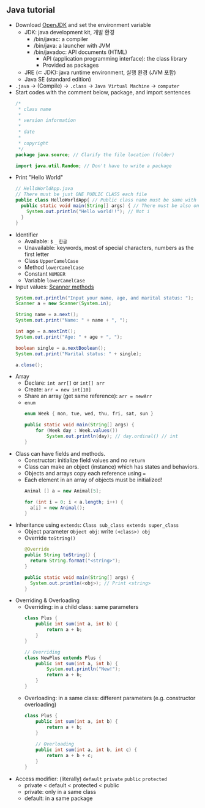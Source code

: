 ## Java tutorial

- Download [OpenJDK](https://jdk.java.net/15/) and set the environment variable
  - JDK: java development kit, 개발 환경
    - /bin/javac: a compiler
    - /bin/java: a launcher with JVM
    - /bin/javadoc: API documents (HTML)
      - API (application programming interface): the class library
      - Provided as packages
  - JRE (⊂ JDK): java runtime environment, 실행 환경 (JVM 포함)
  - Java SE (standard edition)
- `.java` → (Compile) → `.class` → `Java Virtual Machine` → `computer`
- Start codes with the comment below, package, and import sentences
  ```java
  /*
   * class name
   *
   * version information
   *
   * date
   *
   * copyright
   */
  package java.source; // Clarify the file location (folder)
  
  import java.util.Random; // Don't have to write a package
  ```
- Print "Hello World"
  ```java
  // HelloWorldApp.java
  // There must be just ONE PUBLIC CLASS each file
  public class HelloWorldApp{ // Public class name must be same with the file name
    public static void main(String[] args) { // There must be also one main method each file
      System.out.println("Hello world!!"); // Not i
    }
  }
  ```
- Identifier
  - Available: `$` `_` `한글`
  - Unavailable: keywords, most of special characters, numbers as the first letter
  - Class `UpperCamelCase`
  - Method `lowerCamelCase`
  - Constant `NUMBER`
  - Variable `lowerCamelCase`
- Input values: [Scanner methods](https://www.javatpoint.com/Scanner-class)
  ```java
  System.out.println("Input your name, age, and marital status: ");
  Scanner a = new Scanner(System.in);

  String name = a.next();
  System.out.print("Name: " + name + ", ");

  int age = a.nextInt();
  System.out.print("Age: " + age + ", ");

  boolean single = a.nextBoolean();
  System.out.print("Marital status: " + single);

  a.close();
  ```
- Array
  - Declare: `int arr[]` or `int[] arr`
  - Create: `arr = new int[10]`
  - Share an array (get same reference): `arr = newArr`
  - `enum`
    ```java
    enum Week { mon, tue, wed, thu, fri, sat, sun }
    
    public static void main(String[] args) {
        for (Week day : Week.values())
            System.out.println(day); // day.ordinal() // int
    }
    ```
- Class can have fields and methods.
  - Constructor: initialize field values and no `return`
  - Class can make an object (instance) which has states and behaviors.
  - Objects and arrays copy each reference using `=`
  - Each element in an array of objects must be initialized!
    ```java
    Animal [] a = new Animal[5];
    
    for (int i = 0; i < a.length; i++) {
      a[i] = new Animal();
    }
    ```
- Inheritance using `extends`: `Class sub_class extends super_class`
  - Object parameter `Object obj`: write `(<class>) obj`
  - Override `toString()`
    ```java
    @Override
    public String toString() {
      return String.format("<string>");
    }
    
    public static void main(String[] args) {
      System.out.println(<obj>); // Print <string>
    }
    ```
- Overriding & Overloading
  - Overriding: in a child class: same parameters
    ```java
    class Plus {
        public int sum(int a, int b) {
            return a + b;
        }
    }
    
    // Overriding
    class NewPlus extends Plus {
        public int sum(int a, int b) {
            System.out.println("New!");
            return a + b;
        }
    }
    ```
  - Overloading: in a same class: different parameters (e.g. constructor overloading)
    ```java
    class Plus {
        public int sum(int a, int b) {
            return a + b;
        }
        
        // Overloading
        public int sum(int a, int b, int c) {
            return a + b + c;
        }
    }
    ```
- Access modifier: (literally) `default` `private` `public` `protected`
  - private < default < protected < public
  - private: only in a same class
  - default: in a same package





